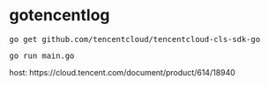 # gotencentlog

<pre>go get github.com/tencentcloud/tencentcloud-cls-sdk-go</pre>

<pre>go run main.go</pre>

<p>host: https://cloud.tencent.com/document/product/614/18940</p>
